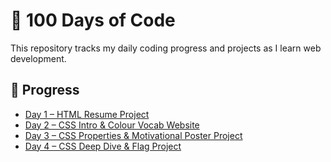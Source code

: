 # 💯 100 Days of Code

This repository tracks my daily coding progress and projects as I learn web development.

## 🌟 Progress

- [Day 1 – HTML Resume Project](Day01-HTML-Resume/)
- [Day 2 – CSS Intro & Colour Vocab Website](Day02-CSS-Intro/)
- [Day 3 – CSS Properties & Motivational Poster Project](Day03-CSS-Properties/)
- [Day 4 – CSS Deep Dive & Flag Project](Day04-CSS-Flag/)
